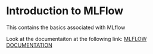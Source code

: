 # Introduction to MLFlow

This contains the basics associated with MLflow

Look at the documentaiton at the following link:
[MLFLOW DOCUMENTATION](https://mlflow.org/docs/latest/index.html)